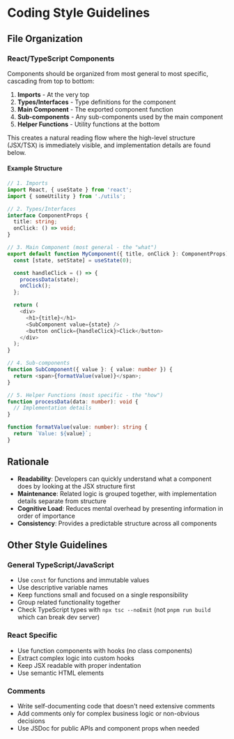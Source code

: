 # Coding Style Guidelines

## File Organization

### React/TypeScript Components

Components should be organized from most general to most specific, cascading from top to bottom:

1. **Imports** - At the very top
2. **Types/Interfaces** - Type definitions for the component
3. **Main Component** - The exported component function
4. **Sub-components** - Any sub-components used by the main component
5. **Helper Functions** - Utility functions at the bottom

This creates a natural reading flow where the high-level structure (JSX/TSX) is immediately visible, and implementation details are found below.

#### Example Structure

```typescript
// 1. Imports
import React, { useState } from 'react';
import { someUtility } from './utils';

// 2. Types/Interfaces
interface ComponentProps {
  title: string;
  onClick: () => void;
}

// 3. Main Component (most general - the "what")
export default function MyComponent({ title, onClick }: ComponentProps) {
  const [state, setState] = useState(0);

  const handleClick = () => {
    processData(state);
    onClick();
  };

  return (
    <div>
      <h1>{title}</h1>
      <SubComponent value={state} />
      <button onClick={handleClick}>Click</button>
    </div>
  );
}

// 4. Sub-components
function SubComponent({ value }: { value: number }) {
  return <span>{formatValue(value)}</span>;
}

// 5. Helper Functions (most specific - the "how")
function processData(data: number): void {
  // Implementation details
}

function formatValue(value: number): string {
  return `Value: ${value}`;
}
```

## Rationale

- **Readability**: Developers can quickly understand what a component does by looking at the JSX structure first
- **Maintenance**: Related logic is grouped together, with implementation details separate from structure
- **Cognitive Load**: Reduces mental overhead by presenting information in order of importance
- **Consistency**: Provides a predictable structure across all components

## Other Style Guidelines

### General TypeScript/JavaScript

- Use `const` for functions and immutable values
- Use descriptive variable names
- Keep functions small and focused on a single responsibility
- Group related functionality together
- Check TypeScript types with `npx tsc --noEmit` (not `pnpm run build` which can break dev server)

### React Specific

- Use function components with hooks (no class components)
- Extract complex logic into custom hooks
- Keep JSX readable with proper indentation
- Use semantic HTML elements

### Comments

- Write self-documenting code that doesn't need extensive comments
- Add comments only for complex business logic or non-obvious decisions
- Use JSDoc for public APIs and component props when needed

